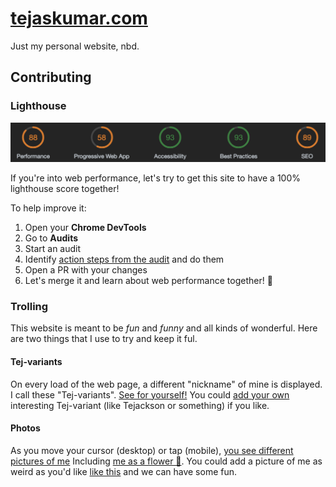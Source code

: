 # [tejaskumar.com](https://tejaskumar.com)

Just my personal website, nbd.

## Contributing

### Lighthouse

![Current Lighthouse Status](https://raw.githubusercontent.com/TejasQ/tejaskumar.com/master/img/audit.png)

If you're into web performance, let's try to get this site to have a 100% lighthouse score together!

To help improve it:

1. Open your **Chrome DevTools**
1. Go to **Audits**
1. Start an audit
1. Identify [action steps from the audit](https://raw.githubusercontent.com/TejasQ/tejaskumar.com/master/img/audit-2.png) and do them
1. Open a PR with your changes
1. Let's merge it and learn about web performance together! 🚀

### Trolling

This website is meant to be _fun_ and _funny_ and all kinds of wonderful. Here are two things that I use to try and keep it ful.

#### Tej-variants

On every load of the web page, a different "nickname" of mine is displayed. I call these "Tej-variants". [See for yourself!](https://tejaskumar.com) You could [add your own](https://github.com/TejasQ/tejaskumar.com/edit/master/util/tej-variants.ts) interesting Tej-variant (like Tejackson or something) if you like.

#### Photos

As you move your cursor (desktop) or tap (mobile), [you see different pictures of me](https://tejaskumar.com) Including [me as a flower 🌷](https://github.com/TejasQ/tejaskumar.com/blob/master/static/tejass/13.png). You could add a picture of me as weird as you'd like [like this](https://github.com/TejasQ/tejaskumar.com/pull/2/files) and we can have some fun.

